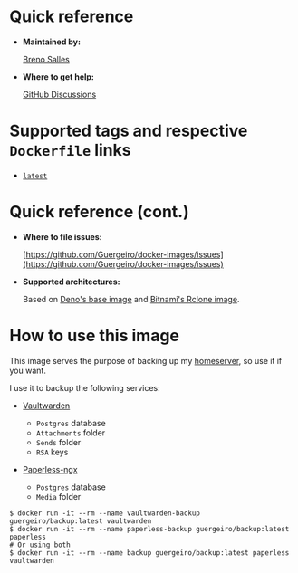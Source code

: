 # Quick reference

- **Maintained by:**

  [Breno Salles](https://brenosalles.com)

- **Where to get help:**

  [GitHub Discussions](https://github.com/Guergeiro/docker-images/discussions)

# Supported tags and respective `Dockerfile` links

- [`latest`](./Dockerfile)

# Quick reference (cont.)

- **Where to file issues:**

  [https://github.com/Guergeiro/docker-images/issues](https://github.com/Guergeiro/docker-images/issues)

- **Supported architectures:**

  Based on [Deno's base image](https://hub.docker.com/r/denoland/deno) and
  [Bitnami's Rclone image](https://hub.docker.com/r/bitnami/rclone).

# How to use this image

This image serves the purpose of backing up my
[homeserver](https://github.com/Guergeiro/iac), so use it if you want.

I use it to backup the following services:

- [Vaultwarden](https://github.com/dani-garcia/vaultwarden)

  - `Postgres` database
  - `Attachments` folder
  - `Sends` folder
  - `RSA` keys

- [Paperless-ngx](https://github.com/paperless-ngx/paperless-ngx)

  - `Postgres` database
  - `Media` folder

```console
$ docker run -it --rm --name vaultwarden-backup guergeiro/backup:latest vaultwarden
$ docker run -it --rm --name paperless-backup guergeiro/backup:latest paperless
# Or using both
$ docker run -it --rm --name backup guergeiro/backup:latest paperless vaultwarden
```
